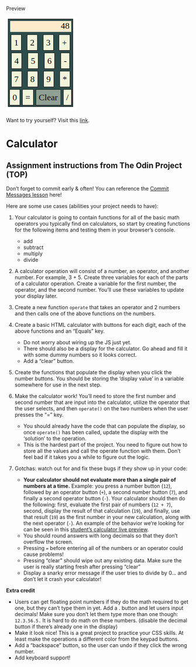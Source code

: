 Preview

<img src="https://github.com/bellitabellota/TOP-assignment-calculator/blob/main/Calculator.gif" />

Want to try yourself? Visit this [link](https://bellitabellota.github.io/TOP-assignment-calculator/).

# Calculator

## Assignment instructions from The Odin Project (TOP)

Don’t forget to commit early & often! You can reference the [Commit Messages lesson](https://www.theodinproject.com/paths/foundations/courses/foundations/lessons/commit-messages) here!

Here are some use cases (abilities your project needs to have):

1. Your calculator is going to contain functions for all of the basic math operators you typically find on calculators, so start by creating functions for the following items and testing them in your browser’s console.
    - add
    - subtract
    - multiply
    - divide

  
2. A calculator operation will consist of a number, an operator, and another number. For example, 3 + 5. Create three variables for each of the parts of a calculator operation. Create a variable for the first number, the operator, and the second number. You’ll use these variables to update your display later.
3. Create a new function `operate` that takes an operator and 2 numbers and then calls one of the above functions on the numbers.
4. Create a basic HTML calculator with buttons for each digit, each of the above functions and an “Equals” key.
      - Do not worry about wiring up the JS just yet.
      - There should also be a display for the calculator. Go ahead and fill it with some dummy numbers so it looks correct.
      - Add a “clear” button.
5. Create the functions that populate the display when you click the number buttons. You should be storing the ‘display value’ in a variable somewhere for use in the next step.
6. Make the calculator work! You’ll need to store the first number and second number that are input into the calculator, utilize the operator that the user selects, and then `operate()` on the two numbers when the user presses the “=” key.
      - You should already have the code that can populate the display, so once `operate()` has been called, update the display with the ‘solution’ to the operation.
      - This is the hardest part of the project. You need to figure out how to store all the values and call the operate function with them. Don’t feel bad if it takes you a while to figure out the logic.
7. Gotchas: watch out for and fix these bugs if they show up in your code:
    - **Your calculator should not evaluate more than a single pair of numbers at a time.** Example: you press a number button (`12`), followed by an operator button (`+`), a second number button (`7`), and finally a second operator button (`-`). Your calculator should then do the following: first, evaluate the first pair of numbers (`12 + 7`), second, display the result of that calculation (`19`), and finally, use that result (`19`) as the first number in your new calculation, along with the next operator (`-`). An example of the behavior we’re looking for can be seen in this [student’s calculator live preview](https://mrbuddh4.github.io/calculator/).
    - You should round answers with long decimals so that they don’t overflow the screen.
    - Pressing `=` before entering all of the numbers or an operator could cause problems!
    - Pressing “clear” should wipe out any existing data. Make sure the user is really starting fresh after pressing “clear”
    - Display a snarky error message if the user tries to divide by 0… and don’t let it crash your calculator!
  
**Extra credit**

  - Users can get floating point numbers if they do the math required to get one, but they can’t type them in yet. Add a . button and let users input decimals! Make sure you don’t let them type more than one though: `12.3.56.5.` It is hard to do math on these numbers. (disable the decimal button if there’s already one in the display)
  - Make it look nice! This is a great project to practice your CSS skills. At least make the operations a different color from the keypad buttons.
  - Add a “backspace” button, so the user can undo if they click the wrong number.
  - Add keyboard support!
